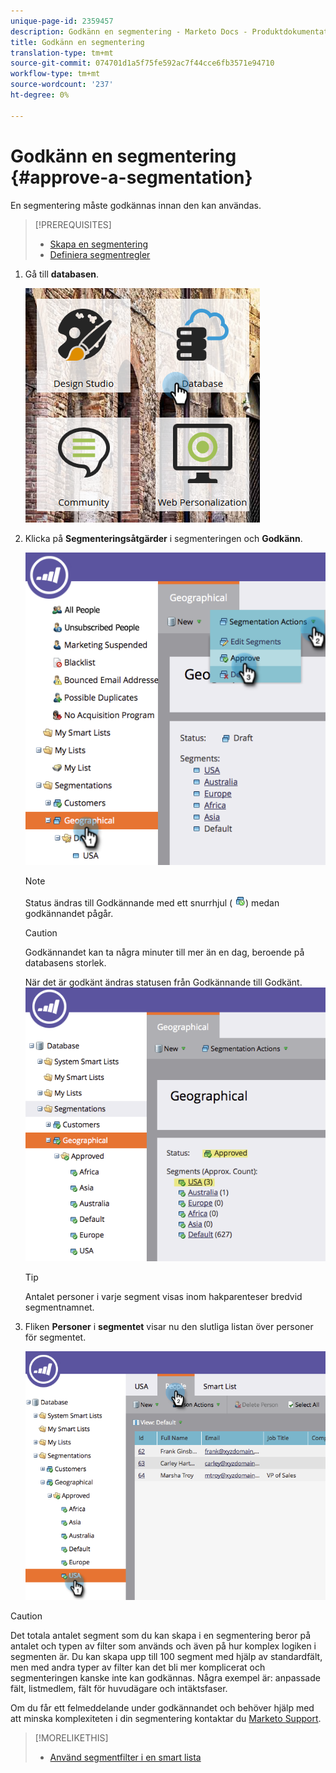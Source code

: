 ```yaml
---
unique-page-id: 2359457
description: Godkänn en segmentering - Marketo Docs - Produktdokumentation
title: Godkänn en segmentering
translation-type: tm+mt
source-git-commit: 074701d1a5f75fe592ac7f44cce6fb3571e94710
workflow-type: tm+mt
source-wordcount: '237'
ht-degree: 0%

---
```



# Godkänn en segmentering {#approve-a-segmentation}

En segmentering måste godkännas innan den kan användas.

>[!PREREQUISITES]
>
>* [Skapa en segmentering](create-a-segmentation.md)
>* [Definiera segmentregler](define-segment-rules.md)

>



1. Gå till **databasen**.

   ![](assets/image2017-3-28-14-3a25-3a49.png)

1. Klicka på **Segmenteringsåtgärder** i segmenteringen och **Godkänn**.

   ![](assets/image2017-3-28-14-3a46-3a22.png)

   >[!NOTE]
   >
   >Status ändras till Godkännande med ett snurrhjul ( ![](assets/image2014-9-15-15-3a31-3a43.png)) medan godkännandet pågår.

   >[!CAUTION]
   >
   >Godkännandet kan ta några minuter till mer än en dag, beroende på databasens storlek.

   När det är godkänt ändras statusen från Godkännande till Godkänt.
   ![](assets/image2017-3-28-14-3a46-3a44.png)

   >[!TIP]
   >
   >Antalet personer i varje segment visas inom hakparenteser bredvid segmentnamnet.

1. Fliken **Personer** i **segmentet** visar nu den slutliga listan över personer för segmentet.

   ![](assets/image2017-3-28-14-3a47-3a10.png)

>[!CAUTION]
>
>Det totala antalet segment som du kan skapa i en segmentering beror på antalet och typen av filter som används och även på hur komplex logiken i segmenten är. Du kan skapa upp till 100 segment med hjälp av standardfält, men med andra typer av filter kan det bli mer komplicerat och segmenteringen kanske inte kan godkännas. Några exempel är: anpassade fält, listmedlem, fält för huvudägare och intäktsfaser.
>
>Om du får ett felmeddelande under godkännandet och behöver hjälp med att minska komplexiteten i din segmentering kontaktar du [Marketo Support](http://docs.marketo.com/cdn-cgi/l/email-protection#93e0e6e3e3fce1e7d3fef2e1f8f6e7fcbdf0fcfe).

>[!MORELIKETHIS]
>
>* [Använd segmentfilter i en smart lista](use-segment-filters-in-a-smart-list.md)

>



